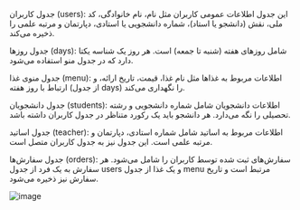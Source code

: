 جدول کاربران (users):
این جدول اطلاعات عمومی کاربران مثل نام، نام خانوادگی، کد ملی، نقش (دانشجو یا استاد)، شماره دانشجویی یا استادی، دپارتمان و مرتبه علمی را ذخیره می‌کند.

جدول روزها (days):
شامل روزهای هفته (شنبه تا جمعه) است. هر روز یک شناسه یکتا دارد که در جدول منو استفاده می‌شود.

جدول منوی غذا (menu):
اطلاعات مربوط به غذاها مثل نام غذا، قیمت، تاریخ ارائه، و ارتباط با روز هفته (از جدول days) را نگهداری می‌کند.

جدول دانشجویان (students):
اطلاعات دانشجویان شامل شماره دانشجویی و رشته تحصیلی را نگه می‌دارد. هر دانشجو باید یک رکورد متناظر در جدول کاربران داشته باشد.

جدول اساتید (teacher):
اطلاعات مربوط به اساتید شامل شماره استادی، دپارتمان و مرتبه علمی است. این جدول نیز به جدول کاربران متصل است.

جدول سفارش‌ها (orders):
سفارش‌های ثبت شده توسط کاربران را شامل می‌شود. هر سفارش به یک فرد از جدول users و یک غذا از جدول menu مرتبط است و تاریخ سفارش نیز ذخیره می‌شود.

![image](https://github.com/user-attachments/assets/37c35af6-eb1d-4846-9cd8-86bcf3f7bb9b)
